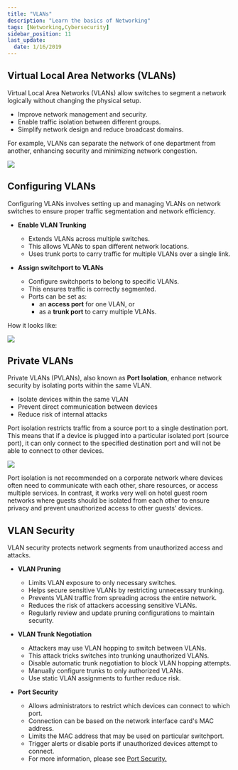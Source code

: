 ```yaml
---
title: "VLANs"
description: "Learn the basics of Networking"
tags: [Networking,Cybersecurity]
sidebar_position: 11
last_update:
  date: 1/16/2019
---
```



## Virtual Local Area Networks (VLANs)

Virtual Local Area Networks (VLANs) allow switches to segment a network logically without changing the physical setup.

- Improve network management and security.
- Enable traffic isolation between different groups.
- Simplify network design and reduce broadcast domains.

For example, VLANs can separate the network of one department from another, enhancing security and minimizing network congestion.

![](/img/docs/networking-basics-vlanssss-example-office-vlansss.png)


## Configuring VLANs 

Configuring VLANs involves setting up and managing VLANs on network switches to ensure proper traffic segmentation and network efficiency.

- **Enable VLAN Trunking**

    - Extends VLANs across multiple switches.
    - This allows VLANs to span different network locations.
    - Uses trunk ports to carry traffic for multiple VLANs over a single link.

- **Assign switchport to VLANs**

    - Configure switchports to belong to specific VLANs.
    - This ensures traffic is correctly segmented.
    - Ports can be set as:
      - an **access port** for one VLAN, or 
      - as a **trunk port** to carry multiple VLANs.

How it looks like:

<div class='img-center'>

![](/img/docs/networking-basics-configuring-vlansssss.png)

</div>


## Private VLANs 

Private VLANs (PVLANs), also known as **Port Isolation**, enhance network security by isolating ports within the same VLAN.

- Isolate devices within the same VLAN
- Prevent direct communication between devices
- Reduce risk of internal attacks

Port isolation restricts traffic from a source port to a single destination port. This means that if a device is plugged into a particular isolated port (source port), it can only connect to the specified destination port and will not be able to connect to other devices.

<div class='img-center'>

![](/img/docs/networking-basics-private-vlans-port-isolationssss.png)

</div>

Port isolation is not recommended on a corporate network where devices often need to communicate with each other, share resources, or access multiple services. In contrast, it works very well on hotel guest room networks where guests should be isolated from each other to ensure privacy and prevent unauthorized access to other guests' devices.

## VLAN Security 

VLAN security protects network segments from unauthorized access and attacks.

- **VLAN Pruning**

  - Limits VLAN exposure to only necessary switches.
  - Helps secure sensitive VLANs by restricting unnecessary trunking.
  - Prevents VLAN traffic from spreading across the entire network.
  - Reduces the risk of attackers accessing sensitive VLANs.
  - Regularly review and update pruning configurations to maintain security.

- **VLAN Trunk Negotiation**

  - Attackers may use VLAN hopping to switch between VLANs.
  - This attack tricks switches into trunking unauthorized VLANs.
  - Disable automatic trunk negotiation to block VLAN hopping attempts.
  - Manually configure trunks to only authorized VLANs.
  - Use static VLAN assignments to further reduce risk.

- **Port Security**

  - Allows administrators to restrict which devices can connect to which port.
  - Connection can be based on the network interface card's MAC address.
  - Limits the MAC address that may be used on particular switchport.
  - Trigger alerts or disable ports if unauthorized devices attempt to connect.
  - For more information, please see [Port Security.](/docs/006-Networking/001-The-Basics/020-Ports-and-Protocols.md#port-security)
